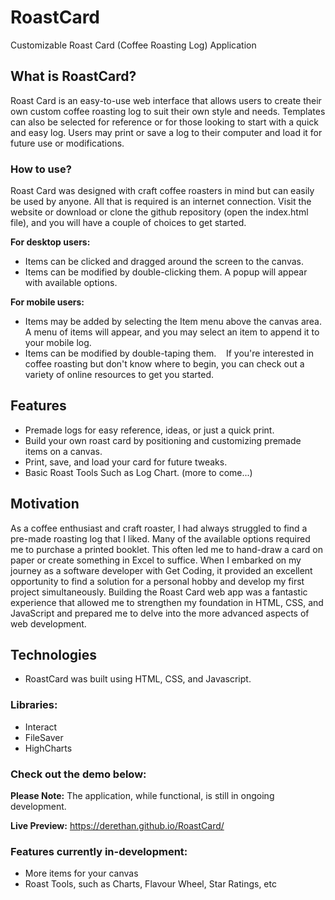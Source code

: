 # RoastCard

Customizable Roast Card (Coffee Roasting Log) Application

## What is RoastCard?
 Roast Card is an easy-to-use web interface that allows users to create their own custom coffee roasting log to suit their own style and needs. Templates can also be selected for reference or for those looking to start with a quick and easy log. Users may print or save a log to their computer and load it for future use or modifications.

### How to use?
 Roast Card was designed with craft coffee roasters in mind but can easily be used by anyone. All that is required is an internet connection. Visit the website or download or clone the github repository (open the index.html file), and you will have a couple of choices to get started.

 
**For desktop users:**
* Items can be clicked and dragged around the screen to the canvas.
* Items can be modified by double-clicking them. A popup will appear with available options.

**For mobile users:**
* Items may be added by selecting the Item menu above the canvas area. A menu of items will appear, and you may select an item to append it to your mobile log.
* Items can be modified by double-taping them.
  
If you're interested in coffee roasting but don't know where to begin, you can check out a variety of online resources to get you started.

## Features
* Premade logs for easy reference, ideas, or just a quick print.
* Build your own roast card by positioning and customizing premade items on a canvas.
* Print, save, and load your card for future tweaks.
* Basic Roast Tools Such as Log Chart. (more to come...)

## Motivation
As a coffee enthusiast and craft roaster, I had always struggled to find a pre-made roasting log that I liked. Many of the available options required me to purchase a printed booklet. This often led me to hand-draw a card on paper or create something in Excel to suffice. When I embarked on my journey as a software developer with Get Coding, it provided an excellent opportunity to find a solution for a personal hobby and develop my first project simultaneously. Building the Roast Card web app was a fantastic experience that allowed me to strengthen my foundation in HTML, CSS, and JavaScript and prepared me to delve into the more advanced aspects of web development.

## Technologies
* RoastCard was built using HTML, CSS, and Javascript.

### Libraries:
* Interact
* FileSaver
* HighCharts

### Check out the demo below:

**Please Note:** The application, while functional, is still in ongoing development.

**Live Preview:** https://derethan.github.io/RoastCard/


### Features currently in-development:
* More items for your canvas
* Roast Tools, such as Charts, Flavour Wheel, Star Ratings, etc
